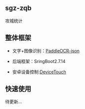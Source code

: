 ## sgz-zqb
攻城统计

## 整体框架

- 文字+图像识别：[PaddleOCR-json](https://github.com/hiroi-sora/PaddleOCR-json)

- 后端框架：SringBoot2.7.14

- 安卓设备控制:[DeviceTouch](https://github.com/MyMonsterCat/DeviceTouch)

## 快速使用

待更新...

